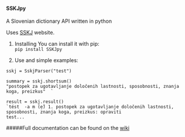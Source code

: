 #### SSKJpy
A Slovenian dictionary API written in python

Uses [SSKJ](http://bos.zrc-sazu.si/sskj.html) website.

1. Installing
You can install it with pip:  
```pip install SSKJpy```  

2. Use and simple examples:
```
sskj = SskjParser("test")
```  
```
summary = sskj.shortsum()  
"postopek za ugotavljanje določenih lastnosti, sposobnosti, znanja koga, preizkus"  `
  ```  
  ```
result = sskj.result()  
`tést  -a m (ẹ̑) 1. postopek za ugotavljanje določenih lastnosti, sposobnosti, znanja koga, preizkus: opraviti
test...
```

#####Full documentation can be found on the [wiki](https://github.com/DefaltSimon/SSKJpy/wiki)
